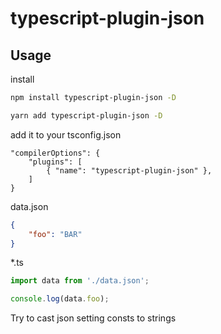 # typescript-plugin-json

## Usage
install

```bash
npm install typescript-plugin-json -D
```

```bash
yarn add typescript-plugin-json -D
```

add it to your tsconfig.json
```
"compilerOptions": {
    "plugins": [
        { "name": "typescript-plugin-json" },
    ]
}
```

data.json

```json
{
    "foo": "BAR"
}
```

*.ts
```typescript
import data from './data.json';

console.log(data.foo);

```

Try to cast json setting consts to strings
